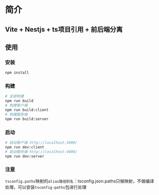 # 简介

## Vite + Nestjs + ts项目引用 + 前后端分离

## 使用

### 安装

```bash
npm install
```

### 构建

```bash
# 全部构建
npm run build
# 构建客户端
npm run build:client
# 构建服务端
npm run build:server
```

### 启动

```bash
# 启动客户端 http://localhost:3000/
npm run dev:client
# 启动服务端 http://localhost:4000/
npm run dev:server
```

### 注意

`tsconfig.paths`映射的`alias路径别名`：tsconfig.json.paths只做映射，不做编译处理，可以安装`tsconfig-paths`包进行处理
